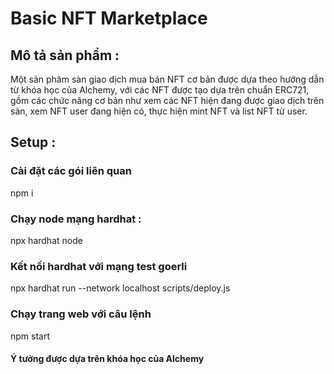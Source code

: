 # Basic NFT Marketplace 

## Mô tả sản phẩm : 
Một sản phâm sàn giao dịch mua bán NFT cơ bản được dựa theo hướng dẫn từ khóa học của Alchemy, với các NFT được tạo dựa trên chuẩn ERC721, gồm các chức năng cơ bản như 
xem các NFT hiện đang được giao dịch trên sàn, xem NFT user đang hiện có, thực hiện mint NFT và list NFT từ user.


## Setup : 
### Cài đặt các gói liên quan  
npm i 
### Chạy node mạng hardhat  : 
npx hardhat node 
### Kết nối hardhat với mạng test goerli 
npx hardhat run --network  localhost scripts/deploy.js
### Chạy trang web với câu lệnh 
npm start 

#### Ý tưởng được dựa trên khóa học của Alchemy 
